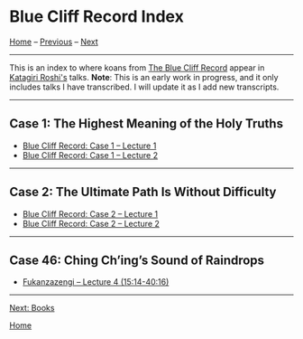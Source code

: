 <a name="0"></a>
# Blue Cliff Record Index

[Home](index#BCR) – [Previous](dogen#0) – [Next](books#0)

---
This is an index to where koans from [The Blue Cliff Record](glossary#blue-cliff-record) appear in [Katagiri Roshi's](glossary#katagiri) talks. **Note**: This is an early work in progress, and it only includes talks I have transcribed. I will update it as I add new transcripts.

---
<a name="case-1"></a>
## Case 1: The Highest Meaning of the Holy Truths

- [Blue Cliff Record: Case 1 – Lecture 1](1979-11-17-BlueCliffRecordCase1Lecture1#0)
- [Blue Cliff Record: Case 1 – Lecture 2](1979-11-18-BlueCliffRecordCase1Lecture2#0)

---
<a name="case-2"></a>
## Case 2: The Ultimate Path Is Without Difficulty

- [Blue Cliff Record: Case 2 – Lecture 1](1980-01-19-BlueCliffRecordCase2Lecture1#0)
- [Blue Cliff Record: Case 2 – Lecture 2](1979-11-18-BlueCliffRecordCase1Lecture2#0)

---
<a name="case-46"></a>
## Case 46: Ching Ch’ing’s Sound of Raindrops

- [Fukanzazengi – Lecture 4 (15:14-40:16)](1979-06-12-Fukanzazengi-Lecture4#1514)

---
[Next: Books](books#0)

[Home](index#BCR)
